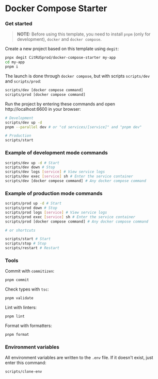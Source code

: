 # Docker Compose Starter

### Get started

> **NOTE:** Before using this template, you need to install `pnpm` (only for development), `docker` and `docker compose`.

Create a new project based on this template using `degit`:

```sh
pnpx degit CitRUSprod/docker-compose-starter my-app
cd my-app
pnpm i
```

The launch is done through `docker compose`, but with scripts `scripts/dev` and `scripts/prod`:

```sh
scripts/dev [docker compose command]
scripts/prod [docker compose command]
```

Run the project by entering these commands and open http://localhost:6600 in your browser:

```sh
# Development
scripts/dev up -d
pnpm --parallel dev # or "cd services/[service]" and "pnpm dev"

# Production
scripts/start
```

### Example of development mode commands

```sh
scripts/dev up -d # Start
scripts/dev down # Stop
scripts/dev logs [service] # View service logs
scripts/dev exec [service] sh # Enter the service container
scripts/dev [docker compose command] # Any docker compose command
```

### Example of production mode commands

```sh
scripts/prod up -d # Start
scripts/prod down # Stop
scripts/prod logs [service] # View service logs
scripts/prod exec [service] sh # Enter the service container
scripts/prod [docker compose command] # Any docker compose command

# or shortcuts

scripts/start # Start
scripts/stop # Stop
scripts/restart # Restart
```

### Tools

Commit with `commitizen`:

```sh
pnpm commit
```

Check types with `tsc`:

```sh
pnpm validate
```

Lint with linters:

```sh
pnpm lint
```

Format with formatters:

```sh
pnpm format
```

### Environment variables

All environment variables are written to the `.env` file. If it doesn't exist, just enter this command:

```sh
scripts/clone-env
```
